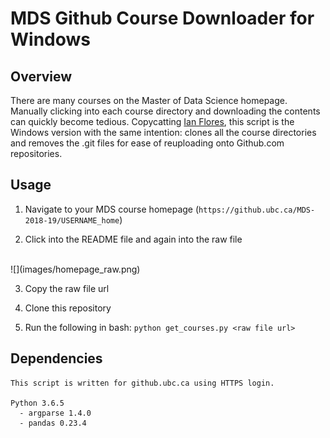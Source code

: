 # MDS Github Course Downloader for Windows

## Overview
There are many courses on the Master of Data Science homepage. Manually clicking into each course directory and downloading the contents can quickly become tedious. Copycatting [Ian Flores](https://github.com/ian-flores/github_downloader), this script is the Windows version with the same intention: clones all the course directories and removes the .git files for ease of reuploading onto Github.com repositories.

## Usage
1. Navigate to your MDS course homepage (```https://github.ubc.ca/MDS-2018-19/USERNAME_home```)

2. Click into the README file and again into the raw file
 <br>
![](images/homepage_raw.png)
</br>

3. Copy the raw file url

4. Clone this repository

5. Run the following in bash: ```python get_courses.py <raw file url>```

## Dependencies
```
This script is written for github.ubc.ca using HTTPS login.

Python 3.6.5
  - argparse 1.4.0
  - pandas 0.23.4
```
